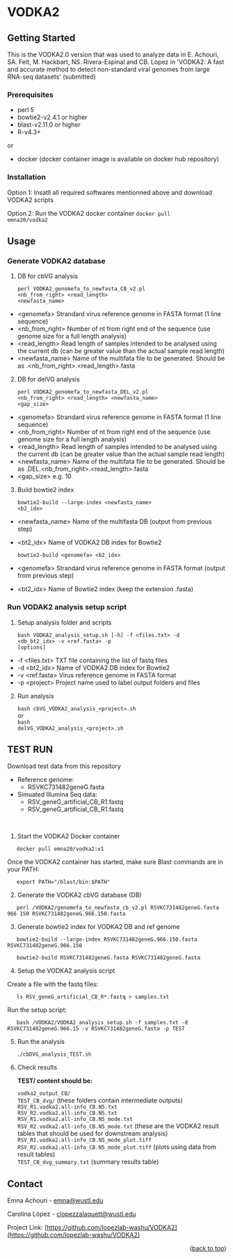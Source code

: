 # VODKA2
<!-- GETTING STARTED -->
## Getting Started

This is the VODKA2.0 version that was used to analyze data in E. Achouri, SA. Felt, M. Hackbart, NS. Rivera-Espinal and CB. Lopez in 'VODKA2: A fast and accurate method to detect non-standard viral genomes from large RNA-seq datasets' (submitted)

### Prerequisites

* perl 5
* bowtie2-v2.4.1 or higher
* blast-v2.11.0 or higher
* R-v4.3+

or

* docker (docker container image is available on docker hub repository)

### Installation

Option 1: Insatll all required softwares mentionned above and download VODKA2 scripts

Option 2: Run the VODKA2 docker container
    <code>docker pull emna20/vodka2</code>

<!-- USAGE EXAMPLES -->
## Usage

### Generate VODKA2 database

 1. DB for cbVG analysis

    <code>perl VODKA2_genomefa_to_newfasta_CB_v2.pl <genomefa> <nb_from_right> <read_length> <newfasta_name></code>

* \<genomefa\>  Strandard virus reference genome in FASTA format (1 line sequence)
* \<nb_from_right\> Number of nt from right end of the sequence (use genome size for a full length analysis)
* \<read_length\> Read length of samples intended to be analysed using the current db (can be greater value than the actual sample read length)
* \<newfasta_name\> Name of the multifata file to be generated. Should be as <virus>.<nb_from_right>.<read_length>.fasta

 2. DB for delVG analysis

    <code>perl VODKA2_genomefa_to_newfasta_DEL_v2.pl <genomefa> <nb_from_right> <read_length> <newfasta_name> <gap_size></code>

* \<genomefa\>  Strandard virus reference genome in FASTA format (1 line sequence)
* \<nb_from_right\> Number of nt from right end of the sequence (use genome size for a full length analysis)
* \<read_length\> Read length of samples intended to be analysed using the current db (can be greater value than the actual sample read length)
* \<newfasta_name\> Name of the multifata file to be generated. Should be as <virus>.DEL.<nb_from_right>.<read_length>.fasta
* \<gap_size\> e.g. 10

 3. Build bowtie2 index

    <code>bowtie2-build --large-index <newfasta_name> <b2_idx></code>

* \<newfasta_name\> Name of the multifasta DB (output from previous step)
* \<bt2_idx\>  Name of VODKA2 DB index for Bowtie2

    <code>bowtie2-build \<genomefa\> <b2_idx></code>

* \<genomefa\> Strandard virus reference genome in FASTA format (output from previous step)
* \<bt2_idx\>  Name of Bowtie2 index (keep the extension .fasta)


### Run VODAK2 analysis setup script

 1. Setup analysis folder and scripts

    <code>bash VODKA2_analysis_setup.sh [-h] -f <files.txt> -d <db_bt2_idx> -v <ref.fasta> -p <project> [options]</code>

* -f \<files.txt\>  TXT file containing the list of fastq files
* -d \<bt2_idx\>  Name of VODKA2 DB index for Bowtie2
* -v \<ref.fasta\> Virus reference genome in FASTA format
* -p \<project\>  Project name used to label output folders and files


 2. Run analysis

    <code>bash cbVG_VODKA2_analysis_\<project\>.sh</code><br/>
or<br/>
    <code>bash delVG_VODKA2_analysis_\<project\>.sh</code><br/>

<!-- TEST RUN -->
## TEST RUN

Download test data from this repository<br/>
* Reference genome:
    * RSVKC731482geneG.fasta
* Simuated Illumina Seq data:
    * RSV_geneG_artificial_CB_R1.fastq
    * RSV_geneG_artificial_CB_R1.fastq
<br/>

1. Start the VODKA2 Docker container
```
   docker pull emna20/vodka2:v1
```
Once the VODKA2 container has started, make sure Blast commands are in your PATH:
```
   export PATH="/blast/bin:$PATH"
``` 

2. Generate the VODKA2 cbVG database (DB)
```
   perl /VODKA2/genomefa_to_newfasta_cb_v2.pl RSVKC731482geneG.fasta 966 150 RSVKC731482geneG.966.150.fasta
```

3. Generate bowtie2 index for VODKA2 DB and ref genome
```
   bowtie2-build --large-index RSVKC731482geneG.966.150.fasta RSVKC731482geneG.966.150
```
```
   bowtie2-build RSVKC731482geneG.fasta RSVKC731482geneG.fasta
```

4. Setup the VODKA2 analysis script

Create a file with the fastq files:
```
   ls RSV_geneG_artificial_CB_R*.fastq > samples.txt
```

Run the setup script:
```
   bash /VODKA2/VODKA2_analysis_setup.sh -f samples.txt -d RSVKC731482geneG.966.15 -v RSVKC731482geneG.fasta -p TEST
```

5. Run the analysis
```
   ./cbDVG_analysis_TEST.sh
```

6. Check results

    <b>TEST/ content should be:</b>
    
    <code>vodka2_output_CB/</code><br/>
    <code>TEST_CB_dvg/</code>    (these folders contain intermediate outputs)<br/>
    <code>RSV_R1.vodka2.all-info_CB.N5.txt</code><br/>
    <code>RSV_R2.vodka2.all-info_CB.N5.txt</code><br/>
    <code>RSV_R1.vodka2.all-info_CB.N5_mode.txt</code><br/>
    <code>RSV_R2.vodka2.all-info_CB.N5_mode.txt</code>    (these are the VODKA2 result tables that should be used for downstream analysis)<br/>
    <code>RSV_R1.vodka2.all-info_CB.N5_mode_plot.tiff</code><br/>
    <code>RSV_R2.vodka2.all-info_CB.N5_mode_plot.tiff</code>     (plots using data from result tables)<br/>
    <code>TEST_CB_dvg_summary.txt</code>     (summary results table)<br/>
    

<!-- CONTACT -->
## Contact

Emna Achouri - emna@wustl.edu

Carolina López - clopezzalaquett@wustl.edu

Project Link: [https://github.com/lopezlab-washu/VODKA2](https://github.com/lopezlab-washu/VODKA2)

<p align="right">(<a href="#top">back to top</a>)</p>

